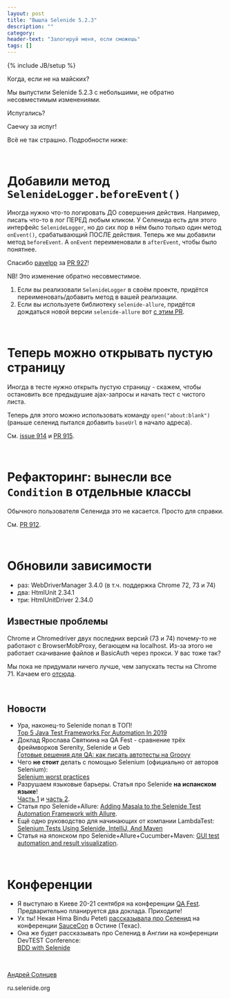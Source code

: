 ```yaml
---
layout: post
title: "Вышла Selenide 5.2.3"
description: ""
category:
header-text: "Залогируй меня, если сможешь"
tags: []
---
```

{% include JB/setup %}

Когда, если не на майских?

Мы выпустили Selenide 5.2.3 с небольшими, не обратно несовместимым изменениями. 

Испугались?

Саечку за испуг!

Всё не так страшно. Подробности ниже:

<br/>

# Добавили метод `SelenideLogger.beforeEvent()`

Иногда нужно что-то логировать ДО совершения действия. Например, писать что-то в лог ПЕРЕД любым кликом.
У Селенида есть для этого интерфейс `SelenideLogger`, но до сих пор в нём было только один метод `onEvent()`, срабатывающий ПОСЛЕ действия.
Теперь же мы добавили метод `beforeEvent`. А `onEvent` переименовали в `afterEvent`, чтобы было понятнее.

Спасибо [pavelpp](https://github.com/pavelpp) за [PR 927](https://github.com/selenide/selenide/pull/927)!

NB! Это изменение обратно несовместимое. 
1. Если вы реализовали `SelenideLogger` в своём проекте, придётся переименовать/добавить метод в вашей реализации.
2. Если вы используете библиотеку `selenide-allure`, придётся дождаться новой версии `selenide-allure` вот [с этим PR](https://github.com/allure-framework/allure-java/pull/351). 

<br/>

# Теперь можно открывать пустую страницу

Иногда в тесте нужно открыть пустую страницу - скажем, чтобы остановить все предыдушие ajax-запросы и начать тест с чистого листа.

Теперь для этого можно использовать команду `open("about:blank")` (раньше селенид пытался добавить `baseUrl` в начало адреса). 

См. [issue 914](https://github.com/selenide/selenide/issues/914) и [PR 915](https://github.com/selenide/selenide/pull/915).

<br/>

# Рефакторинг: вынесли все `Condition` в отдельные классы

Обычного пользователя Селенида это не касается. Просто для справки. 

См. [PR 912](https://github.com/selenide/selenide/pull/912).

<br/>


# Обновили зависимости
* раз: WebDriverManager 3.4.0 (в т.ч. поддержка Chrome 72, 73 и 74)
* два: HtmlUnit 2.34.1
* три: HtmlUnitDriver 2.34.0

## Известные проблемы

Chrome и Chromedriver двух последних версий (73 и 74) почему-то не работают с BrowserMobProxy, бегающем на localhost.
Из-за этого не работает скачивание файлов и BasicAuth через прокси. У вас тоже так?

Мы пока не придумали ничего лучше, чем запускать тесты на Chrome 71.
Качаем его [отсюда](https://www.slimjet.com/chrome/download-chrome.php?file=files%2F71.0.3578.80%2Fgoogle-chrome-stable_current_amd64.deb).  

<br/>

## Новости

* Ура, наконец-то Selenide попал в ТОП! 
  <br/>[Top 5 Java Test Frameworks For Automation In 2019](https://dev.to/arnabroychowdhury/top-5-java-test-frameworks-for-automation-in-2019-1528)
* Доклад Ярослава Святкина на QA Fest  - сравнение трёх фреймворков Serenity, Selenide и Geb
  <br/>[Готовые решения для QA: как писать автотесты на Groovy](https://dou.ua/lenta/articles/autotest-groovy/)
* Чего **не стоит** делать с помощью Selenium (официально от авторов Selenium):<br/>
  [Selenium worst practices](https://seleniumhq.github.io/docs/worst.html)
* Разрушаем языковые барьеры. Статья про Selenide **на испанском языке**! <br/>
  [Часть 1](https://folderit.net/itech/selenide-framework-for-testing-automation/) и 
  [часть 2](https://folderit.net/itech/selenide-framework-for-testing-automation-segunda-parte/).
* Статья про Selenide+Allure: [Adding Masala to the Selenide Test Automation Framework with Allure](https://www.linkedin.com/pulse/adding-masala-selenide-test-automation-framework-amarasiri-/).
* Ещё одно руководство для начинающих от компании LambdaTest: <br/>
  [Selenium Tests Using Selenide, IntelliJ, And Maven](https://www.lambdatest.com/blog/selenium-testing-with-selenide-using-intellij-maven/)
* Статья на японском про Selenide+Allure+Cucumber+Maven: [GUI test automation and result visualization](https://qiita.com/rolengrays/items/02030397fd2542021dd3).

<br/>

# Конференции
* Я выступаю в Киеве 20-21 сентября на конференции [QA Fest](http://qafest.com/en/). Предварительно планируется два доклада. Приходите!
* Ух ты! Некая Hima Bindu Peteti [рассказывала про Селенид](https://www.youtube.com/watch?v=xpP_XYWqmQ0&list=PL67l1VPxOnT5PZQ1r60wQoT2UPDk1of4z) 
  на конференции [SauceCon](https://pbs.twimg.com/media/D480l1rUcAA63-Q.jpg:large) в Остине (Техас).
* Она же будет рассказывать про Селенид в Англии на конференции DevTEST Conference: <br/>
  [BDD with Selenide](https://www.softwaretestingnews.co.uk/products/devtest-conference-north/speakers/hima-bindu-peteti/)

<br>

[Андрей Солнцев](http://asolntsev.github.io/)

ru.selenide.org
